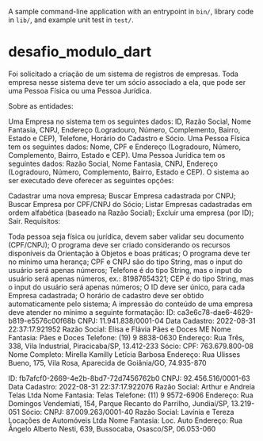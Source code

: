 A sample command-line application with an entrypoint in `bin/`, library code
in `lib/`, and example unit test in `test/`.
# desafio_modulo_dart
Foi solicitado a criação de um sistema de registros de empresas. Toda empresa nesse sistema deve ter um sócio associado a ela, que pode ser uma Pessoa Física ou uma Pessoa Jurídica.

Sobre as entidades:

Uma Empresa no sistema tem os seguintes dados: ID, Razão Social, Nome Fantasia, CNPJ, Endereço (Logradouro, Número, Complemento, Bairro, Estado e CEP), Telefone, Horário do Cadastro e Sócio.
Uma Pessoa Física tem os seguintes dados: Nome, CPF e Endereço (Logradouro, Número, Complemento, Bairro, Estado e CEP).
Uma Pessoa Jurídica tem os seguintes dados: Razão Social, Nome Fantasia, CNPJ, Endereço (Logradouro, Número, Complemento, Bairro, Estado e CEP).
O sistema ao ser executado deve oferecer as seguintes opções:

Cadastrar uma nova empresa;
Buscar Empresa cadastrada por CNPJ;
Buscar Empresa por CPF/CNPJ do Sócio;
Listar Empresas cadastradas em ordem alfabética (baseado na Razão Social);
Excluir uma empresa (por ID);
Sair.
Requisitos:

Toda pessoa seja física ou jurídica, devem saber validar seu documento (CPF/CNPJ);
O programa deve ser criado considerando os recursos disponíveis da Orientação à Objetos e boas práticas;
O programa deve ter no mínimo uma herança;
CPF e CNPJ são do tipo String, mas o input do usuário será apenas números;
Telefone é do tipo String, mas o input do usuário será apenas números, ex.: 81987654321;
CEP é do tipo String, mas o input do usuário será apenas números;
O ID deve ser único, para cada Empresa cadastrada;
O horário de cadastro deve ser obtido automaticamente pelo sistema;
A impressão do conteúdo de uma empresa deve atender no mínimo a seguinte formatação:
ID: ca3e6c78-dae6-4629-b819-e5576c00f68b
CNPJ: 11.941.838/0001-04 Data Cadastro: 2022-08-31 22:37:17.921952
Razão Social: Elisa e Flávia Pães e Doces ME
Nome Fantasia: Pães e Doces
Telefone: (19) 9 8838-0630
Endereço: Rua Três, 338, Vila Industrial, Piracicaba/SP, 13.412-233
Sócio:
CPF: 763.679.800-08
Nome Completo: Mirella Kamilly Letícia Barbosa
Endereço: Rua Ulisses Bueno, 175, Vila Rosa, Aparecida de Goiânia/GO, 74.935-870

ID: fb7afcf0-2669-4e2b-8bd7-72d7456762b0
CNPJ: 92.456.516/0001-63  Data Cadastro: 2022-08-31 22:37:17.922076
Razão Social: Arthur e Andreia Telas Ltda
Nome Fantasia: Telas
Telefone: (11) 9 9572-6906
Endereço: Rua Domingos Vendemiati, 154, Parque Recanto do Parrilho, Jundiaí/SP, 13.219-051
Sócio:
CNPJ: 87.009.263/0001-40
Razão Social: Lavínia e Tereza Locações de Automóveis Ltda
Nome Fantasia: Loc. Auto
Endereço: Rua Ângelo Alberto Nesti, 639, Bussocaba, Osasco/SP, 06.053-060
